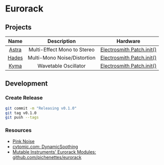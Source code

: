 # Eurorack

## Projects

|              Name              |         Description         |                                  Hardware                                  |
| :----------------------------: | :-------------------------: | :------------------------------------------------------------------------: |
| [Astra](./src/astra/README.md) | Multi-Effect Mono to Stereo | [Electrosmith Patch.init()](https://www.electro-smith.com/daisy/patchinit) |
| [Hades](./src/hades/README.md) | Multi-Mono Noise/Distortion | [Electrosmith Patch.init()](https://www.electro-smith.com/daisy/patchinit) |
|  [Kyma](./src/kyma/README.md)  |    Wavetable Oscillator     | [Electrosmith Patch.init()](https://www.electro-smith.com/daisy/patchinit) |

## Development

### Create Release

```sh
git commit -m "Releasing v0.1.0"
git tag v0.1.0
git push --tags
```

### Resources

- [Pink Noise](https://www.firstpr.com.au/dsp/pink-noise)
- [cytomic.com: DynamicSoothing](https://cytomic.com/files/dsp/DynamicSmoothing.pdf)
- [Mutable Instruments' Eurorack Modules: github.com/pichenettes/eurorack](https://github.com/pichenettes/eurorack)
